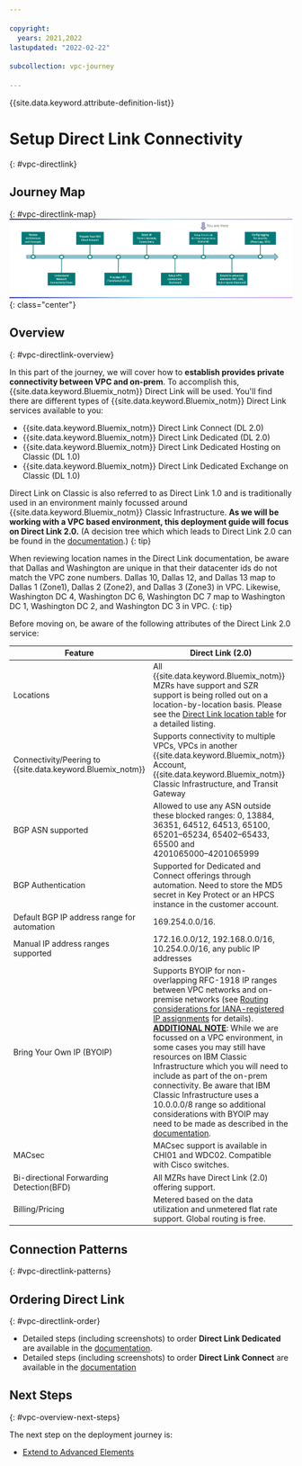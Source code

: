 ```yaml
---

copyright:
  years: 2021,2022
lastupdated: "2022-02-22"

subcollection: vpc-journey

---
```


{{site.data.keyword.attribute-definition-list}}

# Setup Direct Link Connectivity
{: #vpc-directlink}

## Journey Map
{: #vpc-directlink-map}
![Architecture](images/directlink/journey-map.png){: class="center"}

## Overview
{: #vpc-directlink-overview}

In this part of the journey, we will cover how to **establish provides private connectivity between VPC and on-prem**. To accomplish this, {{site.data.keyword.Bluemix_notm}} Direct Link will be used. You'll find there are different types of {{site.data.keyword.Bluemix_notm}} Direct Link services available to you:

- {{site.data.keyword.Bluemix_notm}} Direct Link Connect (DL 2.0)
- {{site.data.keyword.Bluemix_notm}} Direct Link Dedicated (DL 2.0)
- {{site.data.keyword.Bluemix_notm}} Direct Link Dedicated Hosting on Classic (DL 1.0)
- {{site.data.keyword.Bluemix_notm}} Direct Link Dedicated Exchange on Classic (DL 1.0)

Direct Link on Classic is also referred to as Direct Link 1.0 and is traditionally used in an environment mainly focussed around {{site.data.keyword.Bluemix_notm}} Classic Infrastructure. **As we will be working with a VPC based environment, this deployment guide will focus on Direct Link 2.0.** (A decision tree which which leads to Direct Link 2.0 can be found in the [documentation](https://{DomainName}/docs/direct-link?topic=direct-link-get-started-with-ibm-cloud-direct-link#get-started-solution-to-order).)
{: tip}

When reviewing location names in the Direct Link documentation, be aware that Dallas and Washington are unique in that their datacenter ids do not match the VPC zone numbers. Dallas 10, Dallas 12, and Dallas 13 map to Dallas 1 (Zone1), Dallas 2 (Zone2), and Dallas 3 (Zone3) in VPC. Likewise, Washington DC 4, Washington DC 6, Washington DC 7 map to Washington DC 1, Washington DC 2, and Washington DC 3 in VPC. 
{: tip}

Before moving on, be aware of the following attributes of the Direct Link 2.0 service:


| Feature                                     | Direct Link (2.0)                                            |
| ------------------------------------------- | ------------------------------------------------------------ |
| Locations                                   | All {{site.data.keyword.Bluemix_notm}} MZRs have support and SZR support is being rolled out on a location-by-location basis. Please see the [Direct Link location table](https://{DomainName}/docs/direct-link?topic=direct-link-get-started-with-ibm-cloud-direct-link#get-started-solution-to-order) for a detailed listing. |
| Connectivity/Peering to {{site.data.keyword.Bluemix_notm}}           | Supports connectivity to multiple VPCs, VPCs in another {{site.data.keyword.Bluemix_notm}} Account, {{site.data.keyword.Bluemix_notm}} Classic Infrastructure, and Transit Gateway |
| BGP ASN supported                           | Allowed to use any ASN outside these blocked ranges: 0, 13884, 36351, 64512, 64513, 65100, 65201‍–‍65234, 65402‍–‍65433, 65500 and 4201065000‍–‍4201065999 |
| BGP Authentication                          | Supported for Dedicated and Connect offerings through automation. Need to store the MD5 secret in Key Protect or an HPCS instance in the customer account. |
| Default BGP IP address range for automation | 169.254.0.0/16.                                              |
| Manual IP address ranges supported          | 172.16.0.0/12, 192.168.0.0/16, 10.254.0.0/16, any public IP addresses |
| Bring Your Own IP (BYOIP)                   | Supports BYOIP for non-overlapping RFC-1918 IP ranges between VPC networks and on-premise networks (see [Routing considerations for IANA-registered IP assignments](https://{DomainName}/docs/vpc?topic=vpc-interconnectivity#routing-considerations-iana) for details).  **<u>ADDITIONAL NOTE</u>**: While we are focussed on a VPC environment, in some cases you may still have resources on IBM Classic Infrastructure which you will need to include as part of the on-prem connectivity. Be aware that IBM Classic Infrastructure uses a 10.0.0.0/8 range so additional considerations with BYOIP may need to be made as described in the [documentation](https://{DomainName}/docs/vpc?topic=vpc-interconnectivity#routing-considerations-iana). |
| MACsec                                      | MACsec support is available in CHI01 and WDC02. Compatible with Cisco switches. |
| Bi-directional Forwarding Detection(BFD)    | All MZRs have Direct Link (2.0) offering support.            |
| Billing/Pricing                             | Metered based on the data utilization and unmetered flat rate support. Global routing is free. |

## Connection Patterns
{: #vpc-directlink-patterns}

## Ordering Direct Link
{: #vpc-directlink-order}

* Detailed steps (including screenshots) to order **Direct Link Dedicated** are available in the [documentation](/docs/dl?topic=dl-how-to-order-ibm-cloud-dl-dedicated).
* Detailed steps (including screenshots) to order **Direct Link Connect** are available in the [documentation](/docs/dl?topic=dl-how-to-order-ibm-cloud-dl-connect)




## Next Steps
{: #vpc-overview-next-steps}

The next step on the deployment journey is:
* [Extend to Advanced Elements](/docs/vpc-journey?topic=vpc-journey-vpc-advanced-elements)
